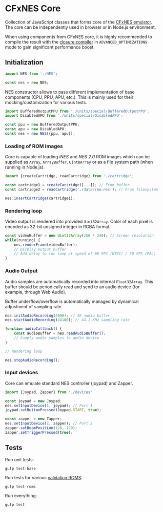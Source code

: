 # CFxNES Core

Collection of JavaScript classes that forms core of the [CFxNES emulator](../README.md). The core can be independently used in browser or in Node.js environment.

When using components from CFxNES core, it is highly recommended to compile the result with the [closure compiler](https://github.com/google/closure-compiler) in `ADVANCED_OPTIMIZATIONS` mode to gain significant performance boost.

## Initialization

``` javascript
import NES from './NES';

const nes = new NES;
```

NES constructor allows to pass different implementation of base components (CPU, PPU, APU, etc.). This is mainly used for their mocking/customization for various tests.

``` javascript
import BufferedOutputPPU from './units/special/BufferedOutputPPU';
import DisabledAPU from './units/special/DisabledAPU';

const ppu = new BufferedOutputPPU;
const apu = new DisabledAPU;
const nes = new NES({ppu, apu});
```

### Loading of ROM images

Core is capable of loading *iNES* and *NES 2.0* ROM images which can be supplied as `Array`, `ArrayBuffer`, `Uint8Array` or as a file system path (when running in Node.js).

``` javascript
import {createCartridge, readCartridge} from './cartridge';

const cartridge1 = createCartridge([...]); // From buffer
const cartridge2 = readCartridge('./data/rom.nes'); // From filesystem

nes.insertCartridge(cartridge1);
```

### Rendering loop

Video output is rendered into provided `Uint32Array`. Color of each pixel is encoded as 32-bit unsigned integer in RGBA format.

``` javascript
const videoBuffer = new Uint32Array(256 * 240); // Screen resolution
while(running) {
    nes.renderFrame(videoBuffer);
    // Display output buffer
    // Add delay to run loop at speed of 60 FPS (NTSC) / 50 FPS (PAL)
}
```

### Audio Output

Audio samples are automatically recorded into internal `Float32Array`. This buffer should be periodically read and send to an audio device (for example, through Web Audio).

Buffer underflow/overflow is automatically managed by dynamical adjustment of sampling rate.

``` javascript
nes.initAudioRecording(4096); // 4K audio buffer
nes.startAudioRecording(44100); // 44.1 KHz sampling rate

function audioCallback() {
    const audioBuffer = nes.readAudioBuffer();
    // Supply audio samples to audio device
}

// Rendering loop

nes.stopAudioRecording();
```

### Input devices

Core can emulate standard NES controller (joypad) and Zapper.

``` javascript
import {Joypad, Zapper} from './devices'

const joypad = new Joypad;
nes.setInputDevice(1, joypad); // Port 1
joypad.setButtonPressed(Joypad.START, true);

const zapper = new Zapper;
nes.setInputDevice(2, zapper); // Port 2
zapper.setBeamPosition(128, 120);
zapper.setTriggerPressed(true);
```

## Tests

Run unit tests:

    gulp test-base

Run tests for various [validation ROMS](http://wiki.nesdev.com/w/index.php/Emulator_tests):

    gulp test-roms

Run everything:

    gulp test
